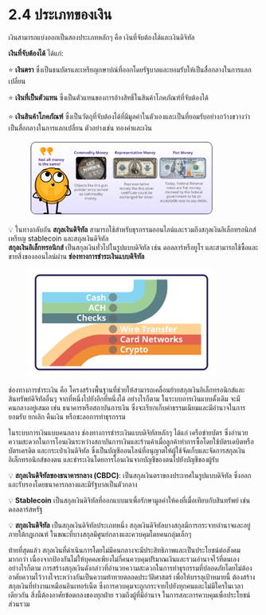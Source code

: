 # 2.4 ประเภทของเงิน

เงินสามารถแบ่งออกเป็นสองประเภทหลักๆ คือ เงินที่จับต้องได้และเงินดิจิทัล

**เงินที่จับต้องได้** ได้แก่:

⭐ **เงินตรา** ซึ่งเป็นธนบัตรและเหรียญกษาปณ์ที่ออกโดยรัฐบาลและยอมรับให้เป็นสื่อกลางในการแลกเปลี่ยน&#x20;

⭐ **เงินที่เป็นตัวแทน** ซึ่งเป็นตัวแทนของการอ้างสิทธิ์ในสินค้าโภคภัณฑ์ที่จับต้องได้&#x20;

⭐ **เงินสินค้าโภคภัณฑ์** ซึ่งเป็นวัตถุที่จับต้องได้ที่มีมูลค่าในตัวเองและเป็นที่ยอมรับอย่างกว้างขวางว่าเป็นสื่อกลางในการแลกเปลี่ยน ตัวอย่างเช่น ทองคำและเงิน

<figure><img src="../.gitbook/assets/22.Not-all-money-is-the-same-v2.png" alt="" width="375"><figcaption></figcaption></figure>

💡 ในทางกลับกัน **สกุลเงินดิจิทัล** สามารถใช้สำหรับธุรกรรมออนไลน์และรวมถึงสกุลเงินอิเล็กทรอนิกส์ เหรียญ stablecoin และสกุลเงินดิจิทัล \
**สกุลเงินอิเล็กทรอนิกส์** เป็นสกุลเงินทั่วไปในรูปแบบดิจิทัล เช่น ดอลลาร์หรือยูโร และสามารถใช้ซื้อและขายสิ่งของออนไลน์ผ่าน **ช่องทางการชำระเงินแบบดิจิทัล**

<figure><img src="../.gitbook/assets/23.Payment-rails-v1.png" alt="" width="375"><figcaption></figcaption></figure>

ช่องทางการชำระเงิน คือ โครงสร้างพื้นฐานที่ช่วยให้สามารถเคลื่อนย้ายสกุลเงินอิเล็กทรอนิกส์และสินทรัพย์ดิจิทัลอื่นๆ จากที่หนึ่งไปยังอีกที่หนึ่งได้ อย่างไรก็ตาม ในระบบการเงินแบบดั้งเดิม จะมีคนกลางอยู่เสมอ เช่น ธนาคารหรือสถาบันการเงิน ซึ่งจะเรียกเก็บค่าธรรมเนียมและมีอำนาจในการยอมรับ ยกเลิก คืนเงิน หรือชะลอการทำธุรกรรม

ในระบบการเงินแบบคนกลาง ช่องทางการชำระเงินแบบดิจิทัลหลักๆ ได้แก่ เครือข่ายบัตร ซึ่งอำนวยความสะดวกในการโอนเงินระหว่างสถาบันการเงินและร้านค้าเมื่อลูกค้าทำการซื้อโดยใช้บัตรเดบิตหรือบัตรเครดิต และกระเป๋าเงินดิจิทัล ซึ่งเป็นบัญชีออนไลน์ที่อนุญาตให้ผู้ใช้จัดเก็บและจัดการสกุลเงินอิเล็กทรอนิกส์ของตน และชำระเงินโดยการโอนเงินจากบัญชีของตนไปยังบัญชีของผู้รับ

💡 **สกุลเงินดิจิทัลของธนาคารกลาง (CBDC)**: เป็นสกุลเงินตราของประเทศในรูปแบบดิจิทัล ซึ่งออกและรับรองโดยธนาคารกลางและมีรัฐบาลเป็นตัวกลาง&#x20;

💡 **Stablecoin** เป็นสกุลเงินดิจิทัลที่ออกแบบมาเพื่อรักษามูลค่าให้คงที่เมื่อเทียบกับสินทรัพย์ เช่น ดอลลาร์สหรัฐ&#x20;

💡 **สกุลเงินดิจิทัล** เป็นสกุลเงินดิจิทัลประเภทหนึ่ง สกุลเงินดิจิทัลบางสกุลมีการกระจายอำนาจและอยู่ภายใต้กฎเกณฑ์ ในขณะที่บางสกุลมีศูนย์กลางและควบคุมโดยคนกลุ่มเล็กๆ

ท้ายที่สุดแล้ว สกุลเงินที่ดำเนินการโดยไม่มีคนกลางจะมีประสิทธิภาพและเป็นประโยชน์ต่อสังคมมากกว่า เนื่องจากป้องกันไม่ให้บุคคลเพียงไม่กี่คนควบคุมปริมาณเงินและรวมอำนาจไว้ที่ตนเอง อย่างไรก็ตาม การสร้างสกุลเงินดังกล่าวที่อำนวยความสะดวกในการทำธุรกรรมที่ปลอดภัยโดยไม่ต้องอาศัยความไว้วางใจระหว่างกันเป็นความท้าทายตลอดประวัติศาสตร์ เพื่อให้บรรลุเป้าหมายนี้ ต้องสร้างสกุลเงินที่ทำงานเหมือนอินเทอร์เน็ต ซึ่งการควบคุมจะถูกกระจายไปยังทุกคนและไม่มีใครในเวลาเดียวกัน สิ่งนี้ต้องอาศัยข้อตกลงของทุกฝ่าย รวมถึงผู้ที่มีอำนาจ ในการสละการควบคุมเพื่อประโยชน์ส่วนรวม
